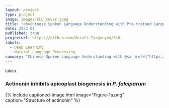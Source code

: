 ```yaml
---
layout: project
type: project
image: images/SLU_cover.jpeg
title: "<b>Chinese Spoken Language Understanding with Pre-trained Language Models</b>"
date: 2023.01
published: true
projecturl: https://github.com/Geralt-Targaryen/SLU
labels:
  - Deep Learning
  - Natural Language Processing
summary: "Chinese Spoken Language Understanding with @<a href=\"https://github.com/KevinSRR\" target=\"_blank\">Reginald</a>. We formulated SLU as a sequence tagging task, and applied both discriminative token labeling models and seq2seq models to it. We also proposed a dual-branch decoder model to utilize manually corrected ASR transcriptions for denoising."
---
```


lalala.

### Actinonin inhibits apicoplast biogenesis in <em>P. falciparum</em>

{% include captioned-image.html image="Figure-1a.png" caption="Structure of actinonin" %}
